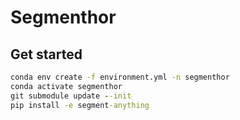 # Segmenthor

## Get started
```cmd
conda env create -f environment.yml -n segmenthor
conda activate segmenthor
git submodule update --init
pip install -e segment-anything
```
